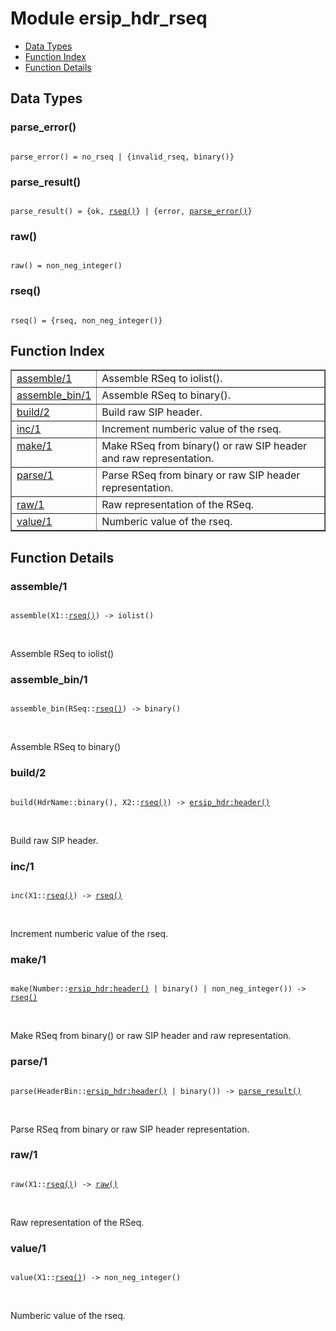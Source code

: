 

# Module ersip_hdr_rseq #
* [Data Types](#types)
* [Function Index](#index)
* [Function Details](#functions)

<a name="types"></a>

## Data Types ##




### <a name="type-parse_error">parse_error()</a> ###


<pre><code>
parse_error() = no_rseq | {invalid_rseq, binary()}
</code></pre>




### <a name="type-parse_result">parse_result()</a> ###


<pre><code>
parse_result() = {ok, <a href="#type-rseq">rseq()</a>} | {error, <a href="#type-parse_error">parse_error()</a>}
</code></pre>




### <a name="type-raw">raw()</a> ###


<pre><code>
raw() = non_neg_integer()
</code></pre>




### <a name="type-rseq">rseq()</a> ###


<pre><code>
rseq() = {rseq, non_neg_integer()}
</code></pre>

<a name="index"></a>

## Function Index ##


<table width="100%" border="1" cellspacing="0" cellpadding="2" summary="function index"><tr><td valign="top"><a href="#assemble-1">assemble/1</a></td><td>Assemble RSeq to iolist().</td></tr><tr><td valign="top"><a href="#assemble_bin-1">assemble_bin/1</a></td><td>Assemble RSeq to binary().</td></tr><tr><td valign="top"><a href="#build-2">build/2</a></td><td>Build raw SIP header.</td></tr><tr><td valign="top"><a href="#inc-1">inc/1</a></td><td>Increment numberic value of the rseq.</td></tr><tr><td valign="top"><a href="#make-1">make/1</a></td><td>Make RSeq from binary() or raw SIP header and raw representation.</td></tr><tr><td valign="top"><a href="#parse-1">parse/1</a></td><td>Parse RSeq from binary or raw SIP header representation.</td></tr><tr><td valign="top"><a href="#raw-1">raw/1</a></td><td>Raw representation of the RSeq.</td></tr><tr><td valign="top"><a href="#value-1">value/1</a></td><td>Numberic value of the rseq.</td></tr></table>


<a name="functions"></a>

## Function Details ##

<a name="assemble-1"></a>

### assemble/1 ###

<pre><code>
assemble(X1::<a href="#type-rseq">rseq()</a>) -&gt; iolist()
</code></pre>
<br />

Assemble RSeq to iolist()

<a name="assemble_bin-1"></a>

### assemble_bin/1 ###

<pre><code>
assemble_bin(RSeq::<a href="#type-rseq">rseq()</a>) -&gt; binary()
</code></pre>
<br />

Assemble RSeq to binary()

<a name="build-2"></a>

### build/2 ###

<pre><code>
build(HdrName::binary(), X2::<a href="#type-rseq">rseq()</a>) -&gt; <a href="ersip_hdr.md#type-header">ersip_hdr:header()</a>
</code></pre>
<br />

Build raw SIP header.

<a name="inc-1"></a>

### inc/1 ###

<pre><code>
inc(X1::<a href="#type-rseq">rseq()</a>) -&gt; <a href="#type-rseq">rseq()</a>
</code></pre>
<br />

Increment numberic value of the rseq.

<a name="make-1"></a>

### make/1 ###

<pre><code>
make(Number::<a href="ersip_hdr.md#type-header">ersip_hdr:header()</a> | binary() | non_neg_integer()) -&gt; <a href="#type-rseq">rseq()</a>
</code></pre>
<br />

Make RSeq from binary() or raw SIP header and raw representation.

<a name="parse-1"></a>

### parse/1 ###

<pre><code>
parse(HeaderBin::<a href="ersip_hdr.md#type-header">ersip_hdr:header()</a> | binary()) -&gt; <a href="#type-parse_result">parse_result()</a>
</code></pre>
<br />

Parse RSeq from binary or raw SIP header representation.

<a name="raw-1"></a>

### raw/1 ###

<pre><code>
raw(X1::<a href="#type-rseq">rseq()</a>) -&gt; <a href="#type-raw">raw()</a>
</code></pre>
<br />

Raw representation of the RSeq.

<a name="value-1"></a>

### value/1 ###

<pre><code>
value(X1::<a href="#type-rseq">rseq()</a>) -&gt; non_neg_integer()
</code></pre>
<br />

Numberic value of the rseq.

